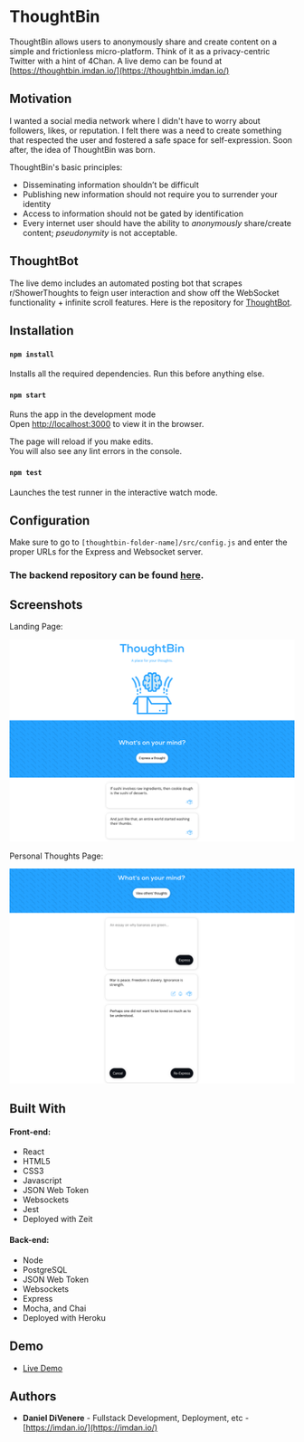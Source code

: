 # ThoughtBin

ThoughtBin allows users to anonymously share and create content on a simple and frictionless micro-platform. Think of it as a privacy-centric Twitter with a hint of 4Chan. A live demo can be found at [https://thoughtbin.imdan.io/](https://thoughtbin.imdan.io/)

## Motivation

I wanted a social media network where I didn't have to worry about followers, likes, or reputation. I felt there was a need to create something that respected the user and fostered a safe space for self-expression. Soon after, the idea of ThoughtBin was born. 

ThoughtBin's basic principles:

* Disseminating information shouldn’t be difficult
* Publishing new information should not require you to surrender your identity
* Access to information should not be gated by identification
* Every internet user should have the ability to *anonymously* share/create content; *pseudonymity* is not acceptable.

## ThoughtBot

The live demo includes an automated posting bot that scrapes r/ShowerThoughts to feign user interaction and show off the WebSocket functionality + infinite scroll features. Here is the repository for [ThoughtBot](https://github.com/dannydi12/thoughtbin-bot).

## Installation

#### `npm install`

Installs all the required dependencies. Run this before anything else.

#### `npm start`

Runs the app in the development mode  
Open  [http://localhost:3000](http://localhost:3000/)  to view it in the browser.

The page will reload if you make edits.  
You will also see any lint errors in the console.

#### `npm test`

Launches the test runner in the interactive watch mode.  

## Configuration

Make sure to go to `[thoughtbin-folder-name]/src/config.js` and enter the proper URLs for the Express and Websocket server. 

### **The backend repository can be found [here](https://github.com/dannydi12/thoughtbin-server).**

## Screenshots
Landing Page:

![landing page](screens/main-page.png)

Personal Thoughts Page:

![user page](screens/user-page.png)

## Built With

#### Front-end:

* React
* HTML5
* CSS3
* Javascript
* JSON Web Token
* Websockets
* Jest
* Deployed with Zeit

#### Back-end:

* Node
* PostgreSQL
* JSON Web Token
* Websockets
* Express
* Mocha, and Chai
* Deployed with Heroku

## Demo

- [Live Demo](https://thoughtbin.imdan.io/)

## Authors

* **Daniel DiVenere** - Fullstack Development, Deployment, etc - [https://imdan.io/](https://imdan.io/)